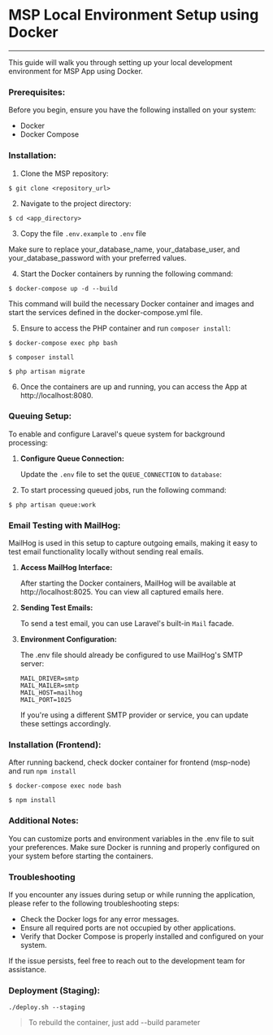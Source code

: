 # MSP Local Environment Setup using Docker

---

This guide will walk you through setting up your local development environment for MSP App using Docker.

### Prerequisites:
Before you begin, ensure you have the following installed on your system:
- Docker
- Docker Compose

### Installation:
1. Clone the MSP repository:

```
$ git clone <repository_url>
```
2. Navigate to the project directory:
``` 
$ cd <app_directory>
```
3. Copy the file `.env.example` to `.env` file

Make sure to replace your_database_name, your_database_user, and your_database_password with your preferred values.

4. Start the Docker containers by running the following command:
 
```
$ docker-compose up -d --build
```
This command will build the necessary Docker container and images and start the services defined in the docker-compose.yml file.

5. Ensure to access the PHP container and run `composer install`:
```
$ docker-compose exec php bash

$ composer install

$ php artisan migrate
```

6. Once the containers are up and running, you can access the App at http://localhost:8080.

### Queuing Setup:
To enable and configure Laravel's queue system for background processing:

1. **Configure Queue Connection:**

   Update the `.env` file to set the `QUEUE_CONNECTION` to `database`:

2. To start processing queued jobs, run the following command:

 ```
 $ php artisan queue:work
 ```
### Email Testing with MailHog:
MailHog is used in this setup to capture outgoing emails, making it easy to test email functionality locally without sending real emails.

1. **Access MailHog Interface:**

   After starting the Docker containers, MailHog will be available at http://localhost:8025. You can view all captured emails here.

2. **Sending Test Emails:**

   To send a test email, you can use Laravel's built-in `Mail` facade.
3. **Environment Configuration:**

   The .env file should already be configured to use MailHog's SMTP server:
   ```
   MAIL_DRIVER=smtp
   MAIL_MAILER=smtp
   MAIL_HOST=mailhog
   MAIL_PORT=1025
   ```
   If you're using a different SMTP provider or service, you can update these settings accordingly.
   

### Installation (Frontend):
After running backend, check docker container for frontend (msp-node) and run `npm install`
```
$ docker-compose exec node bash

$ npm install
```

### Additional Notes:
You can customize ports and environment variables in the .env file to suit your preferences.
Make sure Docker is running and properly configured on your system before starting the containers.

### Troubleshooting
If you encounter any issues during setup or while running the application, please refer to the following troubleshooting steps:

- Check the Docker logs for any error messages.
- Ensure all required ports are not occupied by other applications.
- Verify that Docker Compose is properly installed and configured on your system.

If the issue persists, feel free to reach out to the development team for assistance.

### Deployment (Staging):
```
./deploy.sh --staging
```
> To rebuild the container, just add --build parameter 

